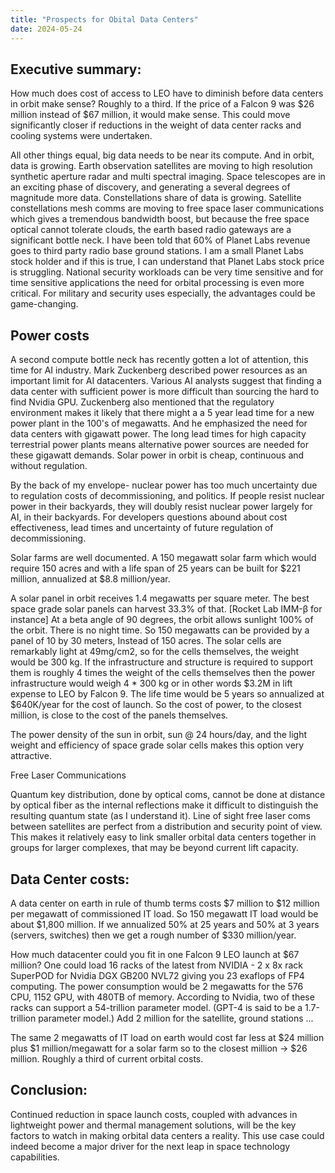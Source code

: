 ```yaml
---
title: "Prospects for Obital Data Centers"
date: 2024-05-24
---
```

## Executive summary:
How much does cost of access to LEO have to diminish before data centers in orbit make sense? Roughly to a third. If the price of a Falcon 9 was $26 million instead of $67 million, it would make sense. This could move significantly closer if reductions in the weight of data center racks and cooling systems were undertaken.

All other things equal, big data needs to be near its compute. And in orbit, data is growing. Earth observation satellites are moving to high resolution synthetic aperture radar and multi spectral imaging. Space telescopes are in an exciting phase of discovery, and generating a several degrees of magnitude more data. Constellations share of data is growing. Satellite constellations mesh comms are moving to free space laser communications which gives a tremendous bandwidth boost, but because the free space optical cannot tolerate clouds, the earth based radio gateways are a significant bottle neck. I have been told that 60% of Planet Labs revenue goes to third party radio base ground stations. I am a small Planet Labs stock holder and if this is true, I can understand that Planet Labs stock price is struggling. National security workloads can be very time sensitive and for time sensitive applications the need for orbital processing is even more critical. For military and security uses especially, the advantages could be game-changing.

## Power costs
A second compute bottle neck has recently gotten a lot of attention, this time for AI industry.  Mark Zuckenberg described power resources as an important limit for AI datacenters. Various AI analysts suggest that finding a data center with sufficient power is more difficult than sourcing the hard to find Nvidia GPU. Zuckenberg also mentioned that the regulatory environment makes it likely that there might a a 5 year lead time for a new power plant in the 100's of megawatts. And he emphasized the need for data centers with gigawatt power. The long lead times for high capacity terrestrial power plants means alternative power sources are needed for these gigawatt demands. Solar power in orbit is cheap, continuous and without regulation.

By the back of my envelope- nuclear power has too much uncertainty due to regulation costs of decommissioning, and politics. If people resist nuclear power in their backyards, they will doubly resist nuclear power largely for AI, in their backyards. For developers questions abound about cost effectiveness, lead times and uncertainty of future regulation of decommissioning.

Solar farms are well documented. A 150 megawatt solar farm which would require 150 acres and with a life span of 25 years can be built for $221 million, annualized at $8.8 million/year.

A solar panel in orbit receives 1.4 megawatts per square meter. The best space grade solar panels can harvest 33.3% of that. [Rocket Lab IMM-β for instance] At a beta angle of 90 degrees, the orbit allows sunlight 100% of the orbit. There is no night time.  So 150 megawatts can be provided by a panel of 10 by 30 meters, Instead of 150 acres. The solar cells are remarkably light at 49mg/cm2, so for the cells themselves, the weight would be 300 kg. If the infrastructure and structure is required to support them is roughly 4 times the weight of the cells themselves then the power infrastructure would weigh 4 * 300 kg or in other words $3.2M in lift expense to LEO by Falcon 9. The life time would be 5 years so annualized at $640K/year for the cost of launch.  So the cost of power, to the closest million, is close to the cost of the panels themselves.

The power density of the sun in orbit, sun @ 24 hours/day, and the light weight and efficiency of space grade solar cells makes this option very attractive.

Free Laser Communications

Quantum key distribution, done by optical coms, cannot be done at distance by optical fiber as the internal reflections make it difficult to distinguish the resulting quantum state (as I understand it). Line of sight free laser coms between satellites are perfect from a distribution and security point of view. This makes it relatively easy to link smaller orbital data centers together in groups for larger complexes, that may be beyond current lift capacity. 


## Data Center costs:
A data center on earth in rule of thumb terms costs $7 million to $12 million per megawatt of commissioned IT load. So 150 megawatt IT load would be about $1,800 million. If we annualized 50% at 25 years and 50% at 3 years (servers, switches) then we get a rough number of $330 million/year.

How much datacenter could you fit in one Falcon 9 LEO launch at $67 million? 
One could load 16 racks of the latest from NVIDIA - 2 x 8x rack SuperPOD for Nvidia DGX GB200 NVL72 giving you 23 exaflops of FP4 computing. The power consumption would be 2 megawatts for the 576 CPU, 1152 GPU, with 480TB of memory. According to Nvidia, two of these racks can support a 54-trillion parameter model. (GPT-4 is said to be a 1.7-trillion parameter model.) Add 2 million for the satellite, ground stations ...

The same 2 megawatts of IT load on earth would cost far less at $24 million plus $1 million/megawatt for a solar farm so to the closest million ->  $26 million. Roughly a third of current orbital costs. 

## Conclusion: 
Continued reduction in space launch costs, coupled with advances in lightweight power and thermal management solutions, will be the key factors to watch in making orbital data centers a reality.  This use case could indeed become a major driver for the next leap in space technology capabilities. 
